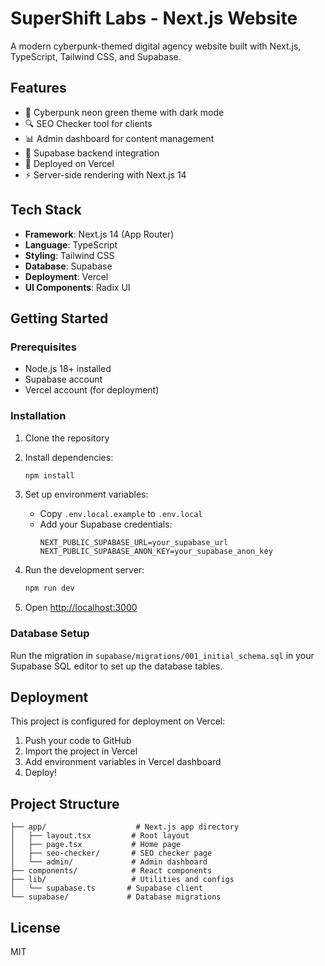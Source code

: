 # SuperShift Labs - Next.js Website

A modern cyberpunk-themed digital agency website built with Next.js, TypeScript, Tailwind CSS, and Supabase.

## Features

- 🎨 Cyberpunk neon green theme with dark mode
- 🔍 SEO Checker tool for clients
- 📊 Admin dashboard for content management
- 💾 Supabase backend integration
- 🚀 Deployed on Vercel
- ⚡ Server-side rendering with Next.js 14

## Tech Stack

- **Framework**: Next.js 14 (App Router)
- **Language**: TypeScript
- **Styling**: Tailwind CSS
- **Database**: Supabase
- **Deployment**: Vercel
- **UI Components**: Radix UI

## Getting Started

### Prerequisites

- Node.js 18+ installed
- Supabase account
- Vercel account (for deployment)

### Installation

1. Clone the repository
2. Install dependencies:
   ```bash
   npm install
   ```

3. Set up environment variables:
   - Copy `.env.local.example` to `.env.local`
   - Add your Supabase credentials:
     ```
     NEXT_PUBLIC_SUPABASE_URL=your_supabase_url
     NEXT_PUBLIC_SUPABASE_ANON_KEY=your_supabase_anon_key
     ```

4. Run the development server:
   ```bash
   npm run dev
   ```

5. Open [http://localhost:3000](http://localhost:3000)

### Database Setup

Run the migration in `supabase/migrations/001_initial_schema.sql` in your Supabase SQL editor to set up the database tables.

## Deployment

This project is configured for deployment on Vercel:

1. Push your code to GitHub
2. Import the project in Vercel
3. Add environment variables in Vercel dashboard
4. Deploy!

## Project Structure

```
├── app/                    # Next.js app directory
│   ├── layout.tsx         # Root layout
│   ├── page.tsx           # Home page
│   ├── seo-checker/       # SEO checker page
│   └── admin/             # Admin dashboard
├── components/            # React components
├── lib/                   # Utilities and configs
│   └── supabase.ts       # Supabase client
└── supabase/             # Database migrations
```

## License

MIT

